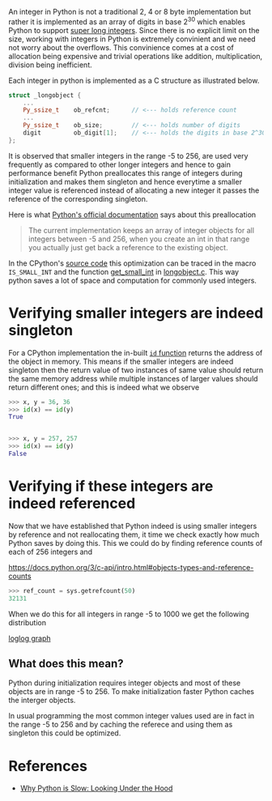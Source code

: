 An integer in Python is not a traditional 2, 4 or 8 byte implementation but rather it is implemented as an array of digits in base 2<sup>30</sup> which enables Python to support [super long integers](https://arpitbhayani.me/blogs/super-long-integers). Since there is no explicit limit on the size, working with integers in Python is extremely convinient and we need not worry about the overflows. This convinience comes at a cost of allocation being expensive and trivial operations like addition, multiplication, division being inefficient.

Each integer in python is implemented as a C structure as illustrated below.

```cpp
struct _longobject {
    ...
    Py_ssize_t    ob_refcnt;      // <--- holds reference count
    ...
    Py_ssize_t    ob_size;        // <--- holds number of digits
    digit         ob_digit[1];    // <--- holds the digits in base 2^30
};
```

It is observed that smaller integers in the range -5 to 256, are used very frequently as compared to other longer integers and hence to gain performance benefit Python preallocates this range of integers during initialization and makes them singleton and hence everytime a smaller integer value is referenced instead of allocating a new integer it passes the reference of the corresponding singleton.

Here is what [Python's official documentation]((https://docs.python.org/3/c-api/long.html#c.PyLong_FromLong)) says about this preallocation

> The current implementation keeps an array of integer objects for all integers between -5 and 256, when you create an int in that range you actually just get back a reference to the existing object.

In the CPython's [source code](https://github.com/python/cpython/) this optimization can be traced in the macro `IS_SMALL_INT` and the function [get_small_int](https://github.com/python/cpython/blob/master/Objects/longobject.c#L40) in [longobject.c](https://github.com/python/cpython/blob/master/Objects/longobject.c). This way python saves a lot of space and computation for commonly used integers.

# Verifying smaller integers are indeed singleton
For a CPython implementation the in-built [`id` function](https://docs.python.org/3/library/functions.html#id) returns the address of the object in memory. This means if the smaller integers are indeed singleton then the return value of two instances of same value should return the same memory address while multiple instances of larger values should return different ones; and this is indeed what we observe

```py
>>> x, y = 36, 36
>>> id(x) == id(y)
True


>>> x, y = 257, 257
>>> id(x) == id(y)
False
```

# Verifying if these integers are indeed referenced
Now that we have established that Python indeed is using smaller integers by reference and not reallocating them, it time we check exactly how much Python saves by doing this. This we could do by finding reference counts of each of 256 integers and

https://docs.python.org/3/c-api/intro.html#objects-types-and-reference-counts

```py
>>> ref_count = sys.getrefcount(50)
32131
```

When we do this for all integers in range -5 to 1000 we get the following distribution

[loglog graph](https://user-images.githubusercontent.com/4745789/82136535-b15f0980-982c-11ea-9dcb-2da98e8fc9ea.png)

## What does this mean?

Python during initialization requires integer objects and most of these objects are in range -5 to 256. To make initialization faster Python caches the interger objects.

In usual programming the most common integer values used are in fact in the range -5 to 256 and by caching the referece and using them as singleton this could be optimized.

# References
 - [Why Python is Slow: Looking Under the Hood](http://jakevdp.github.io/blog/2014/05/09/why-python-is-slow/)
